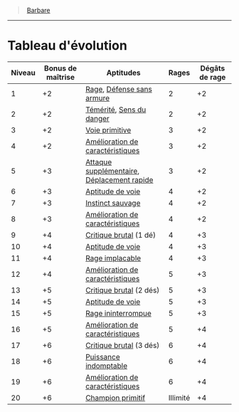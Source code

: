 ﻿---
!ClassEvolutionItem
Table: >+
  |Niveau|Bonus <!--br-->de <!--br-->maîtrise|Aptitudes|Rages|Dégâts <!--br-->de <!--br-->rage|

  |---|---|---|---|---|

  |1|+2|[Rage](hd_barbarian_rage.md), <!--br-->[Défense sans armure](hd_barbarian_defense_sans_armure.md)|2|+2|

  |2|+2|[Témérité](hd_barbarian_temerite.md), <!--br-->[Sens du danger](hd_barbarian_sens_du_danger.md)|2|+2|

  |3|+2|[Voie primitive](hd_barbarian_voie_primitive.md)|3|+2|

  |4|+2|[Amélioration de <!--br-->caractéristiques](hd_barbarian_amelioration_de_caracteristiques.md)|3|+2|

  |5|+3|[Attaque supplémentaire](hd_barbarian_attaque_supplementaire.md), <!--br-->[Déplacement rapide](hd_barbarian_deplacement_rapide.md)|3|+2|

  |6|+3|[Aptitude de voie](hd_barbarian_voie_primitive.md)|4|+2|

  |7|+3|[Instinct sauvage](hd_barbarian_instinct_sauvage.md)|4|+2|

  |8|+3|[Amélioration de <!--br-->caractéristiques](hd_barbarian_amelioration_de_caracteristiques.md)|4|+2|

  |9|+4|[Critique brutal](hd_barbarian_critique_brutal.md) (1 dé)|4|+3|

  |10|+4|[Aptitude de voie](hd_barbarian_voie_primitive.md)|4|+3|

  |11|+4|[Rage implacable](hd_barbarian_rage_implacable.md)|4|+3|

  |12|+4|[Amélioration de <!--br-->caractéristiques](hd_barbarian_amelioration_de_caracteristiques.md)|5|+3|

  |13|+5|[Critique brutal](hd_barbarian_critique_brutal.md) (2 dés)|5|+3|

  |14|+5|[Aptitude de voie](hd_barbarian_voie_primitive.md)|5|+3|

  |15|+5|[Rage ininterrompue](hd_barbarian_rage_ininterrompue.md)|5|+3|

  |16|+5|[Amélioration de <!--br-->caractéristiques](hd_barbarian_amelioration_de_caracteristiques.md)|5|+4|

  |17|+6|[Critique brutal](hd_barbarian_critique_brutal.md) (3 dés)|6|+4|

  |18|+6|[Puissance indomptable](hd_barbarian_puissance_indomptable.md)|6|+4|

  |19|+6|[Amélioration de <!--br-->caractéristiques](hd_barbarian_amelioration_de_caracteristiques.md)|6|+4|

  |20|+6|[Champion primitif](hd_barbarian_champion_primitif.md)|Illimité|+4|

Id: barbarian_hd.md#tableau-dévolution
ParentLink: barbarian_hd.md#barbare
Name: Tableau d'évolution
ParentName: Barbare
NameLevel: 1
Attributes:
  Name: Tableau d'évolution
  Markdown: >+
    # <!--Name-->Tableau d'évolution<!--/Name-->


    |Niveau|Bonus <!--br-->de <!--br-->maîtrise|Aptitudes|Rages|Dégâts <!--br-->de <!--br-->rage|

    |---|---|---|---|---|

    |1|+2|[Rage](hd_barbarian_rage.md), <!--br-->[Défense sans armure](hd_barbarian_defense_sans_armure.md)|2|+2|

    |2|+2|[Témérité](hd_barbarian_temerite.md), <!--br-->[Sens du danger](hd_barbarian_sens_du_danger.md)|2|+2|

    |3|+2|[Voie primitive](hd_barbarian_voie_primitive.md)|3|+2|

    |4|+2|[Amélioration de <!--br-->caractéristiques](hd_barbarian_amelioration_de_caracteristiques.md)|3|+2|

    |5|+3|[Attaque supplémentaire](hd_barbarian_attaque_supplementaire.md), <!--br-->[Déplacement rapide](hd_barbarian_deplacement_rapide.md)|3|+2|

    |6|+3|[Aptitude de voie](hd_barbarian_voie_primitive.md)|4|+2|

    |7|+3|[Instinct sauvage](hd_barbarian_instinct_sauvage.md)|4|+2|

    |8|+3|[Amélioration de <!--br-->caractéristiques](hd_barbarian_amelioration_de_caracteristiques.md)|4|+2|

    |9|+4|[Critique brutal](hd_barbarian_critique_brutal.md) (1 dé)|4|+3|

    |10|+4|[Aptitude de voie](hd_barbarian_voie_primitive.md)|4|+3|

    |11|+4|[Rage implacable](hd_barbarian_rage_implacable.md)|4|+3|

    |12|+4|[Amélioration de <!--br-->caractéristiques](hd_barbarian_amelioration_de_caracteristiques.md)|5|+3|

    |13|+5|[Critique brutal](hd_barbarian_critique_brutal.md) (2 dés)|5|+3|

    |14|+5|[Aptitude de voie](hd_barbarian_voie_primitive.md)|5|+3|

    |15|+5|[Rage ininterrompue](hd_barbarian_rage_ininterrompue.md)|5|+3|

    |16|+5|[Amélioration de <!--br-->caractéristiques](hd_barbarian_amelioration_de_caracteristiques.md)|5|+4|

    |17|+6|[Critique brutal](hd_barbarian_critique_brutal.md) (3 dés)|6|+4|

    |18|+6|[Puissance indomptable](hd_barbarian_puissance_indomptable.md)|6|+4|

    |19|+6|[Amélioration de <!--br-->caractéristiques](hd_barbarian_amelioration_de_caracteristiques.md)|6|+4|

    |20|+6|[Champion primitif](hd_barbarian_champion_primitif.md)|Illimité|+4|

  Table: >+
    |Niveau|Bonus <!--br-->de <!--br-->maîtrise|Aptitudes|Rages|Dégâts <!--br-->de <!--br-->rage|

    |---|---|---|---|---|

    |1|+2|[Rage](hd_barbarian_rage.md), <!--br-->[Défense sans armure](hd_barbarian_defense_sans_armure.md)|2|+2|

    |2|+2|[Témérité](hd_barbarian_temerite.md), <!--br-->[Sens du danger](hd_barbarian_sens_du_danger.md)|2|+2|

    |3|+2|[Voie primitive](hd_barbarian_voie_primitive.md)|3|+2|

    |4|+2|[Amélioration de <!--br-->caractéristiques](hd_barbarian_amelioration_de_caracteristiques.md)|3|+2|

    |5|+3|[Attaque supplémentaire](hd_barbarian_attaque_supplementaire.md), <!--br-->[Déplacement rapide](hd_barbarian_deplacement_rapide.md)|3|+2|

    |6|+3|[Aptitude de voie](hd_barbarian_voie_primitive.md)|4|+2|

    |7|+3|[Instinct sauvage](hd_barbarian_instinct_sauvage.md)|4|+2|

    |8|+3|[Amélioration de <!--br-->caractéristiques](hd_barbarian_amelioration_de_caracteristiques.md)|4|+2|

    |9|+4|[Critique brutal](hd_barbarian_critique_brutal.md) (1 dé)|4|+3|

    |10|+4|[Aptitude de voie](hd_barbarian_voie_primitive.md)|4|+3|

    |11|+4|[Rage implacable](hd_barbarian_rage_implacable.md)|4|+3|

    |12|+4|[Amélioration de <!--br-->caractéristiques](hd_barbarian_amelioration_de_caracteristiques.md)|5|+3|

    |13|+5|[Critique brutal](hd_barbarian_critique_brutal.md) (2 dés)|5|+3|

    |14|+5|[Aptitude de voie](hd_barbarian_voie_primitive.md)|5|+3|

    |15|+5|[Rage ininterrompue](hd_barbarian_rage_ininterrompue.md)|5|+3|

    |16|+5|[Amélioration de <!--br-->caractéristiques](hd_barbarian_amelioration_de_caracteristiques.md)|5|+4|

    |17|+6|[Critique brutal](hd_barbarian_critique_brutal.md) (3 dés)|6|+4|

    |18|+6|[Puissance indomptable](hd_barbarian_puissance_indomptable.md)|6|+4|

    |19|+6|[Amélioration de <!--br-->caractéristiques](hd_barbarian_amelioration_de_caracteristiques.md)|6|+4|

    |20|+6|[Champion primitif](hd_barbarian_champion_primitif.md)|Illimité|+4|

AttributesDictionary: >+
  Name: Tableau d'évolution

  Markdown: >+

    # <!--Name-->Tableau d'évolution<!--/Name-->





    |Niveau|Bonus <!--br-->de <!--br-->maîtrise|Aptitudes|Rages|Dégâts <!--br-->de <!--br-->rage|



    |---|---|---|---|---|



    |1|+2|[Rage](hd_barbarian_rage.md), <!--br-->[Défense sans armure](hd_barbarian_defense_sans_armure.md)|2|+2|



    |2|+2|[Témérité](hd_barbarian_temerite.md), <!--br-->[Sens du danger](hd_barbarian_sens_du_danger.md)|2|+2|



    |3|+2|[Voie primitive](hd_barbarian_voie_primitive.md)|3|+2|



    |4|+2|[Amélioration de <!--br-->caractéristiques](hd_barbarian_amelioration_de_caracteristiques.md)|3|+2|



    |5|+3|[Attaque supplémentaire](hd_barbarian_attaque_supplementaire.md), <!--br-->[Déplacement rapide](hd_barbarian_deplacement_rapide.md)|3|+2|



    |6|+3|[Aptitude de voie](hd_barbarian_voie_primitive.md)|4|+2|



    |7|+3|[Instinct sauvage](hd_barbarian_instinct_sauvage.md)|4|+2|



    |8|+3|[Amélioration de <!--br-->caractéristiques](hd_barbarian_amelioration_de_caracteristiques.md)|4|+2|



    |9|+4|[Critique brutal](hd_barbarian_critique_brutal.md) (1 dé)|4|+3|



    |10|+4|[Aptitude de voie](hd_barbarian_voie_primitive.md)|4|+3|



    |11|+4|[Rage implacable](hd_barbarian_rage_implacable.md)|4|+3|



    |12|+4|[Amélioration de <!--br-->caractéristiques](hd_barbarian_amelioration_de_caracteristiques.md)|5|+3|



    |13|+5|[Critique brutal](hd_barbarian_critique_brutal.md) (2 dés)|5|+3|



    |14|+5|[Aptitude de voie](hd_barbarian_voie_primitive.md)|5|+3|



    |15|+5|[Rage ininterrompue](hd_barbarian_rage_ininterrompue.md)|5|+3|



    |16|+5|[Amélioration de <!--br-->caractéristiques](hd_barbarian_amelioration_de_caracteristiques.md)|5|+4|



    |17|+6|[Critique brutal](hd_barbarian_critique_brutal.md) (3 dés)|6|+4|



    |18|+6|[Puissance indomptable](hd_barbarian_puissance_indomptable.md)|6|+4|



    |19|+6|[Amélioration de <!--br-->caractéristiques](hd_barbarian_amelioration_de_caracteristiques.md)|6|+4|



    |20|+6|[Champion primitif](hd_barbarian_champion_primitif.md)|Illimité|+4|



  Table: >+

    |Niveau|Bonus <!--br-->de <!--br-->maîtrise|Aptitudes|Rages|Dégâts <!--br-->de <!--br-->rage|



    |---|---|---|---|---|



    |1|+2|[Rage](hd_barbarian_rage.md), <!--br-->[Défense sans armure](hd_barbarian_defense_sans_armure.md)|2|+2|



    |2|+2|[Témérité](hd_barbarian_temerite.md), <!--br-->[Sens du danger](hd_barbarian_sens_du_danger.md)|2|+2|



    |3|+2|[Voie primitive](hd_barbarian_voie_primitive.md)|3|+2|



    |4|+2|[Amélioration de <!--br-->caractéristiques](hd_barbarian_amelioration_de_caracteristiques.md)|3|+2|



    |5|+3|[Attaque supplémentaire](hd_barbarian_attaque_supplementaire.md), <!--br-->[Déplacement rapide](hd_barbarian_deplacement_rapide.md)|3|+2|



    |6|+3|[Aptitude de voie](hd_barbarian_voie_primitive.md)|4|+2|



    |7|+3|[Instinct sauvage](hd_barbarian_instinct_sauvage.md)|4|+2|



    |8|+3|[Amélioration de <!--br-->caractéristiques](hd_barbarian_amelioration_de_caracteristiques.md)|4|+2|



    |9|+4|[Critique brutal](hd_barbarian_critique_brutal.md) (1 dé)|4|+3|



    |10|+4|[Aptitude de voie](hd_barbarian_voie_primitive.md)|4|+3|



    |11|+4|[Rage implacable](hd_barbarian_rage_implacable.md)|4|+3|



    |12|+4|[Amélioration de <!--br-->caractéristiques](hd_barbarian_amelioration_de_caracteristiques.md)|5|+3|



    |13|+5|[Critique brutal](hd_barbarian_critique_brutal.md) (2 dés)|5|+3|



    |14|+5|[Aptitude de voie](hd_barbarian_voie_primitive.md)|5|+3|



    |15|+5|[Rage ininterrompue](hd_barbarian_rage_ininterrompue.md)|5|+3|



    |16|+5|[Amélioration de <!--br-->caractéristiques](hd_barbarian_amelioration_de_caracteristiques.md)|5|+4|



    |17|+6|[Critique brutal](hd_barbarian_critique_brutal.md) (3 dés)|6|+4|



    |18|+6|[Puissance indomptable](hd_barbarian_puissance_indomptable.md)|6|+4|



    |19|+6|[Amélioration de <!--br-->caractéristiques](hd_barbarian_amelioration_de_caracteristiques.md)|6|+4|



    |20|+6|[Champion primitif](hd_barbarian_champion_primitif.md)|Illimité|+4|



---
> [Barbare](hd_barbarian.md)

---

# Tableau d'évolution

|Niveau|Bonus de maîtrise|Aptitudes|Rages|Dégâts de rage|
|---|---|---|---|---|
|1|+2|[Rage](hd_barbarian_rage.md), [Défense sans armure](hd_barbarian_defense_sans_armure.md)|2|+2|
|2|+2|[Témérité](hd_barbarian_temerite.md), [Sens du danger](hd_barbarian_sens_du_danger.md)|2|+2|
|3|+2|[Voie primitive](hd_barbarian_voie_primitive.md)|3|+2|
|4|+2|[Amélioration de caractéristiques](hd_barbarian_amelioration_de_caracteristiques.md)|3|+2|
|5|+3|[Attaque supplémentaire](hd_barbarian_attaque_supplementaire.md), [Déplacement rapide](hd_barbarian_deplacement_rapide.md)|3|+2|
|6|+3|[Aptitude de voie](hd_barbarian_voie_primitive.md)|4|+2|
|7|+3|[Instinct sauvage](hd_barbarian_instinct_sauvage.md)|4|+2|
|8|+3|[Amélioration de caractéristiques](hd_barbarian_amelioration_de_caracteristiques.md)|4|+2|
|9|+4|[Critique brutal](hd_barbarian_critique_brutal.md) (1 dé)|4|+3|
|10|+4|[Aptitude de voie](hd_barbarian_voie_primitive.md)|4|+3|
|11|+4|[Rage implacable](hd_barbarian_rage_implacable.md)|4|+3|
|12|+4|[Amélioration de caractéristiques](hd_barbarian_amelioration_de_caracteristiques.md)|5|+3|
|13|+5|[Critique brutal](hd_barbarian_critique_brutal.md) (2 dés)|5|+3|
|14|+5|[Aptitude de voie](hd_barbarian_voie_primitive.md)|5|+3|
|15|+5|[Rage ininterrompue](hd_barbarian_rage_ininterrompue.md)|5|+3|
|16|+5|[Amélioration de caractéristiques](hd_barbarian_amelioration_de_caracteristiques.md)|5|+4|
|17|+6|[Critique brutal](hd_barbarian_critique_brutal.md) (3 dés)|6|+4|
|18|+6|[Puissance indomptable](hd_barbarian_puissance_indomptable.md)|6|+4|
|19|+6|[Amélioration de caractéristiques](hd_barbarian_amelioration_de_caracteristiques.md)|6|+4|
|20|+6|[Champion primitif](hd_barbarian_champion_primitif.md)|Illimité|+4|

